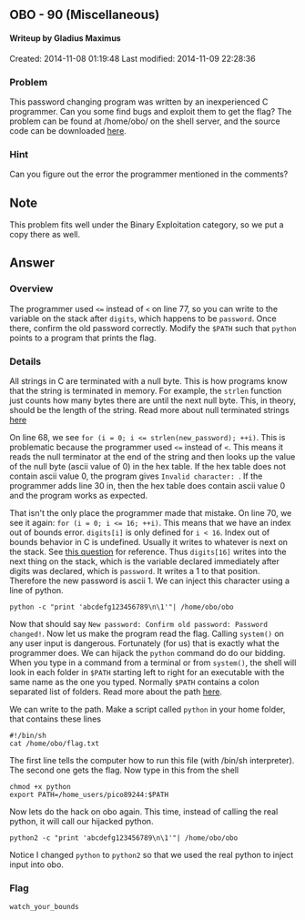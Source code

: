 ## OBO - 90 (Miscellaneous) ##
#### Writeup by Gladius Maximus
Created: 2014-11-08 01:19:48
Last modified: 2014-11-09 22:28:36

### Problem ###

This password changing program was written by an inexperienced C
programmer. Can you some find bugs and exploit them to get the flag? The
problem can be found at /home/obo/ on the shell server, and the source code can
be downloaded [here](https://picoctf.com/problem-static/binary/OBO/obo.c).

### Hint ###

Can you figure out the error the programmer mentioned in the comments?

## Note ##

This problem fits well under the Binary Exploitation category, so we put a copy
there as well.

## Answer ##

### Overview ###

The programmer used `<=` instead of `<` on line 77, so you can write to the
variable on the stack after `digits`, which happens to be `password`. Once
there, confirm the old password correctly. Modify the `$PATH` such that `python`
points to a program that prints the flag.

### Details ###

All strings in C are terminated with a null byte. This is how programs know
that the string is terminated in memory. For example, the `strlen` function
just counts how many bytes there are until the next null byte. This, in theory,
should be the length of the string. Read more about null terminated strings
[here](http://www.tutorialspoint.com/cprogramming/c_strings.htm)

On line 68, we see `for (i = 0; i <= strlen(new_password); ++i)`. This is
problematic because the programmer used `<=` instead of `<`. This means it reads the null
terminator at the end of the string and then looks up the value of the null byte (ascii value of 0) in the hex table. If the hex table does not contain ascii value 0, the program gives `Invalid character:
`. If the programmer adds line 30 in, then the hex table does contain ascii
value 0 and the program works as expected.

That isn't the only place the programmer made that mistake. On line 70, we see
it again: `for (i = 0; i <= 16; ++i)`. This means that we have an index out of
bounds error. `digits[i]` is only defined for `i < 16`. Index out of bounds
behavior in C is undefined. Usually it writes to whatever is next on the
stack. See
[this question](http://stackoverflow.com/questions/671703/array-index-out-of-bound-in-c)
for reference. Thus `digits[16]` writes into the next thing on the stack, which
is the variable declared immediately after digits was declared, which is
`password`. It writes a 1 to that position. Therefore the new password is
ascii 1. We can inject this character using a line of python.

    python -c "print 'abcdefg123456789\n\1'"| /home/obo/obo

Now that should say `New password: Confirm old password: Password
changed!`. Now let us make the program read the flag. Calling `system()` on any
user input is dangerous. Fortunately (for us) that is exactly what the
programmer does. We can hijack the `python` command do do our bidding. When you
type in a command from a terminal or from `system()`, the shell will look in
each folder in `$PATH` starting left to right for an executable with the same
name as the one you typed. Normally `$PATH` contains a colon separated list of
folders. Read more about the path [here](https://kb.iu.edu/d/acar).

We can write to the path. Make a script called `python` in your home folder,
that contains these lines

    #!/bin/sh
    cat /home/obo/flag.txt

The first line tells the computer how to run this file (with /bin/sh
interpreter). The second one gets the flag. Now type in this from the shell

    chmod +x python
    export PATH=/home_users/pico89244:$PATH

Now lets do the hack on obo again. This time, instead of calling the real
python, it will call our hijacked python.

    python2 -c "print 'abcdefg123456789\n\1'"| /home/obo/obo

Notice I changed `python` to `python2` so that we used the real python to
inject input into obo.

### Flag ###

    watch_your_bounds

